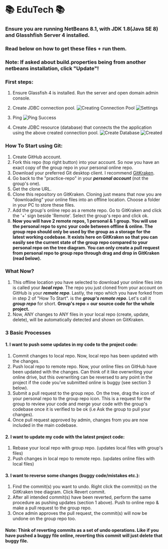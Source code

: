 # :books: EduTech :books: 

### Ensure you are running NetBeans 8.1, with JDK 1.8(Java SE 8) and Glasshfish Server 4 installed.
### Read below on how to get these files + run them.
### Note: If asked about build.properties being from another netbeans installation, click "Update"!
### First steps:
1. Ensure Glassfish 4 is installed. Run the server and open domain admin console. 
2. Create JDBC connection pool.
![Creating Connection Pool](https://github.com/41capstone03/very-fun-project/blob/master/Screenshots/CreatingConnectionPool.png)
![Settings](https://github.com/41capstone03/very-fun-project/blob/master/Screenshots/ConnectionPoolSettings.png)
3. Ping
![Ping Success](https://github.com/41capstone03/very-fun-project/blob/master/Screenshots/ConnectionPoolSuccess.png)

3. Create JDBC resource (database) that connects the the application using the above created connection pool. 
![Create Database](https://github.com/41capstone03/very-fun-project/blob/master/Screenshots/CreatingDatabase.png)
![Created](https://github.com/41capstone03/very-fun-project/blob/master/Screenshots/DatabaseCreated.png)


### How To Start using Git:
1. Create GitHub account.
2. Fork this repo (top right button) into your account. So now you have an exact copy of the group repo in your personal online repo. 
3. Download your preferred Git desktop client. I recommend [GitKraken](https://www.gitkraken.com/download). 
4. Go back to the "practice-repo" in your **_personal account_** (not the group's one). 
5. Get the clone URL.
6. Clone this repository on GitKraken. Cloning just means that now you are "downloading" your online files into an offline location. Choose a folder in your PC to store these files. 
7. Add the group's online repo as a remote repo. Go to GitKraken and click the '+' sign beside 'Remote'. Select the group's repo and click ok. 
8. **Now you will have 2 remote repos, 1 personal & 1 group. You will use the personal repo to sync your code between offline & online. The group repo should only be used by the group as a storage for the latest working codebase. It exists here on GitKraken so that you can easily see the current state of the group repo compared to your personal repo on the tree diagram. You can only create a pull request from personal repo to group repo through drag and drop in GitKraken (read below).**

### What Now? 
1. This offline location you have selected to download your online files into is called your **_local repo_**. The repo you just cloned from your account on GitHub is your **_remote repo_**. Lastly, the repo which you have forked from in step 2 of "How To Start". is the **_group's remote repo_**. Let's call it **_group repo_** for short. **Group's repo = our source code for the whole project.** 
2. Now, ANY changes to ANY files in your local repo (create, update, delete), will be automatically detected and shown on GitKraken. 

### 3 Basic Processes 
#### 1. I want to push some updates in my code to the project code:
1. Commit changes to local repo. Now, local repo has been updated with the changes.
2. Push local repo to remote repo. Now, your online files on GitHub have been updated with the changes. Can think of it like overwriting your online drive, but this overwriting can be reversed to any point in the project if the code you've submitted online is buggy (see section 3 below).
3. Submit a pull request to the group repo. On the tree, drag the icon of your personal repo to the group repo icon. This is a request for the group to review your code and merge your code with the group's codebase once it is verified to be ok (i.e Ask the group to pull your changes).
4. Once pull request approved by admin, changes from you are now included in the main codebase. 

#### 2. I want to update my code with the latest project code:
1. Rebase your local repo with group repo. (updates local files with group's files)
2. Push changes in local repo to remote repo. (updates online files with local files)

#### 3. I want to reverse some changes (buggy code/mistakes etc.):
1. Find the commit(s) you want to undo. Right click the commit(s) on the GitKraken tree diagram. Click Revert commit.
2. After all intended commit(s) have been reverted, perform the same procedure as pushing updates (section 1 above). Push to online repo & make a pull request to the group repo. 
3. Once admin approves the pull request, the commit(s) will now be undone on the group repo too. 
#### Note: Think of reverting commits as a set of undo operations. Like if you have pushed a buggy file online, reverting this commit will just delete that buggy file. 
